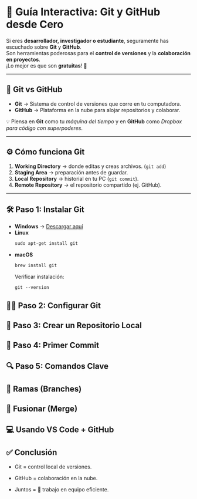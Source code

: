# 📘 Guía Interactiva: Git y GitHub desde Cero  

Si eres **desarrollador, investigador o estudiante**, seguramente has escuchado sobre **Git** y **GitHub**.  
Son herramientas poderosas para el **control de versiones** y la **colaboración en proyectos**.  
¡Lo mejor es que son **gratuitas**! 🚀  

---

## 🔹 Git vs GitHub
- **Git** → Sistema de control de versiones que corre en tu computadora.  
- **GitHub** → Plataforma en la nube para alojar repositorios y colaborar.  

💡 Piensa en **Git** como tu *máquina del tiempo* y en **GitHub** como *Dropbox para código con superpoderes*.  

---

## ⚙️ Cómo funciona Git
1. **Working Directory** → donde editas y creas archivos. (`git add`)  
2. **Staging Area** → preparación antes de guardar.  
3. **Local Repository** → historial en tu PC (`git commit`).  
4. **Remote Repository** → el repositorio compartido (ej. GitHub).  

---

## 🛠️ Paso 1: Instalar Git
- **Windows** → [Descargar aquí](https://git-scm.com)  
- **Linux**  
  ```markdown
  sudo apt-get install git
  ```
- **macOS**
  ```markdown
  brew install git
  ```
  Verificar instalación:
  ```blash
  git --version
  ```
## 🧑‍💻 Paso 2: Configurar Git

## 📂 Paso 3: Crear un Repositorio Local

## 📝 Paso 4: Primer Commit

## 🔍 Paso 5: Comandos Clave

## 🌱 Ramas (Branches)

## 🔀 Fusionar (Merge)

## 💻 Usando VS Code + GitHub

## ✅ Conclusión

* Git = control local de versiones.

* GitHub = colaboración en la nube.

* Juntos = 🚀 trabajo en equipo eficiente.
